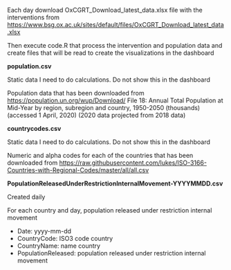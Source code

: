 Each day download OxCGRT_Download_latest_data.xlsx file with the interventions from https://www.bsg.ox.ac.uk/sites/default/files/OxCGRT_Download_latest_data.xlsx

Then execute code.R that process the intervention and population data and create files that will be read to create the visualizations in the dashboard

**population.csv**

Static data I need to do calculations. Do not show this in the dashboard
  
Population data that has been downloaded from https://population.un.org/wup/Download/
File 18: Annual Total Population at Mid-Year by region, subregion and country, 1950-2050 (thousands) (accessed 1 April, 2020) (2020 data projected from 2018 data)

**countrycodes.csv**

Static data I need to do calculations. Do not show this in the dashboard

Numeric and alpha codes for each of the countries that has been downloaded from https://raw.githubusercontent.com/lukes/ISO-3166-Countries-with-Regional-Codes/master/all/all.csv


**PopulationReleasedUnderRestrictionInternalMovement-YYYYMMDD.csv**

Created daily

For each country and day, population released under restriction internal movement

- Date: yyyy-mm-dd
- CountryCode: ISO3 code country
- CountryName: name country
- PopulationReleased: population released under restriction internal movement

